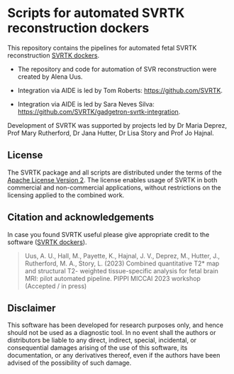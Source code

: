 Scripts for automated SVRTK reconstruction dockers 
====================

This repository contains the pipelines for automated fetal SVRTK reconstruction [SVRTK dockers](https://hub.docker.com/r/fetalsvrtk/svrtk).


- The repository and code for automation of SVR reconstruction were created by Alena Uus. 

- Integration via AIDE is led by Tom Roberts: https://github.com/SVRTK.

- Integration via AIDE is led by Sara Neves Silva: https://github.com/SVRTK/gadgetron-svrtk-integration.


Development of SVRTK was supported by projects led by Dr Maria Deprez, Prof Mary Rutherford, Dr Jana Hutter, Dr Lisa Story and Prof Jo Hajnal.


License
-------

The SVRTK package and all scripts are distributed under the terms of the
[Apache License Version 2](http://www.apache.org/licenses/LICENSE-2.0). The license enables usage of SVRTK in both commercial and non-commercial applications, without restrictions on the licensing applied to the combined work.


Citation and acknowledgements
-----------------------------

In case you found SVRTK useful please give appropriate credit to the software ([SVRTK dockers](https://hub.docker.com/r/fetalsvrtk/)).

> Uus, A. U., Hall, M., Payette, K., Hajnal, J. V., Deprez, M., Hutter, J., Rutherford, M. A., Story, L. (2023) Combined quantitative T2* map and structural T2- weighted tissue-specific analysis for fetal brain MRI: pilot automated pipeline. PIPPI MICCAI 2023 workshop (Accepted / in press)


Disclaimer
-------

This software has been developed for research purposes only, and hence should not be used as a diagnostic tool. In no event shall the authors or distributors be liable to any direct, indirect, special, incidental, or consequential damages arising of the use of this software, its documentation, or any derivatives thereof, even if the authors have been advised of the possibility of such damage.

